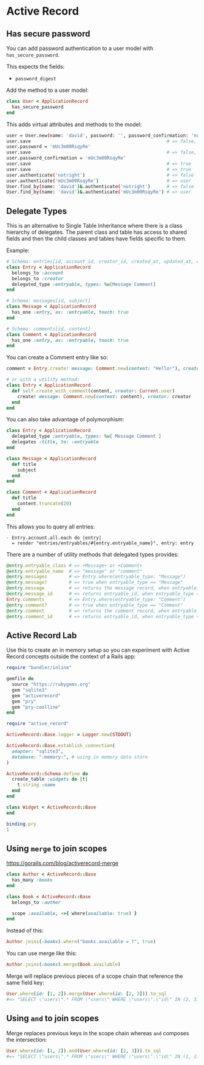 # Active Record

## Has secure password

You can add password authentication to a user model with `has_secure_password`.

This expects the fields:

* `password_digest`

Add the method to a user model:

```ruby
class User < ApplicationRecord
  has_secure_password
end
```

This adds virtual attributes and methods to the model:

```bash
user = User.new(name: 'david', password: '', password_confirmation: 'nomatch')
user.save                                                  # => false, password required
user.password = 'mUc3m00RsqyRe'
user.save                                                  # => false, confirmation doesn't match
user.password_confirmation = 'mUc3m00RsqyRe'
user.save                                                  # => true
user.save                                                  # => true
user.authenticate('notright')                              # => false
user.authenticate('mUc3m00RsqyRe')                         # => user
User.find_by(name: 'david')&.authenticate('notright')      # => false
User.find_by(name: 'david')&.authenticate('mUc3m00RsqyRe') # => user
```

## Delegate Types

This is an alternative to Single Table Inheritance where there is a class hierarchy of delegates.  The parent class and table has access to shared fields and then the child classes and tables have fields specific to them.

Example:

```ruby
# Schema: entries[id, account_id, creator_id, created_at, updated_at, entryable_type, entryable_id]
class Entry < ApplicationRecord
  belongs_to :account
  belongs_to :creator
  delegated_type :entryable, types: %w[Message Comment]
end

# Schema: messages[id, subject]
class Message < ApplicationRecord
  has_one :entry, as: :entryable, touch: true
end

# Schema: comments[id, content]
class Comment < ApplicationRecord
  has_one :entry, as: :entryable, touch: true
end
```

You can create a Comment entry like so:

```ruby
comment = Entry.create! message: Comment.new(content: "Hello!"), creator: Current.user

# or with a utility method:
class Entry < ApplicationRecord
  def self.create_with_comment(content, creator: Current.user)
    create! message: Comment.new(content: content), creator: creator
  end
end
```

You can also take advantage of polymorphism:

```ruby
class Entry < ApplicationRecord
  delegated_type :entryable, types: %w[ Message Comment ]
  delegates :title, to: :entryable
end

class Message < ApplicationRecord
  def title
    subject
  end
end

class Comment < ApplicationRecord
  def title
    content.truncate(20)
  end
end
```

This allows you to query all entries:

```haml
- Entry.account.all.each do |entry|
  = render "entries/entryables/#{entry.entryable_name}", entry: entry
```

There are a number of utility methods that delegated types provides:

```ruby
@entry.entryable_class # => +Message+ or +Comment+
@entry.entryable_name  # => "message" or "comment"
@entry.messages        # => Entry.where(entryable_type: "Message")
@entry.message?        # => true when entryable_type == "Message"
@entry.message         # => returns the message record, when entryable_type == "Message", otherwise nil
@entry.message_id      # => returns entryable_id, when entryable_type == "Message", otherwise nil
Entry.comments         # => Entry.where(entryable_type: "Comment")
@entry.comment?        # => true when entryable_type == "Comment"
@entry.comment         # => returns the comment record, when entryable_type == "Comment", otherwise nil
@entry.comment_id      # => returns entryable_id, when entryable_type == "Comment", otherwise nil
```

## Active Record Lab

Use this to create an in memory setup so you can experiment with Active Record concepts outside the context of a Rails app:

```ruby
require "bundler/inline"

gemfile do
  source "https://rubygems.org"
  gem "sqlite3"
  gem "activerecord"
  gem "pry"
  gem "pry-coolline"
end

require "active_record"

ActiveRecord::Base.logger = Logger.new(STDOUT)

ActiveRecord::Base.establish_connection(
  adapter: "sqlite3",
  database: ":memory:", # using in memory data store
)

ActiveRecord::Schema.define do
  create_table :widgets do |t|
    t.string :name
  end
end

class Widget < ActiveRecord::Base
end

binding.pry
1
```

## Using `merge` to join scopes

https://gorails.com/blog/activerecord-merge

```ruby
class Author < ActiveRecord::Base
  has_many :books
end

class Book < ActiveRecord::Base
  belongs_to :author

  scope :available, ->{ where(available: true) }
end
```

Instead of this:

```ruby
Author.joins(:books).where("books.available = ?", true)
```

You can use merge like this:

```ruby
Author.joins(:books).merge(Book.available)
```

Merge will replace previous pieces of a scope chain that reference the same field key:

```ruby
User.where(id: [1, 2]).merge(User.where(id: [2, 3])).to_sql
#=> "SELECT \"users\".* FROM \"users\" WHERE \"users\".\"id\" IN (2, 3)">
```

## Using `and` to join scopes

Merge replaces previous keys in the scope chain whereas `and` composes the intersection:

```ruby
User.where(id: [1, 2]).and(User.where(id: [2, 3])).to_sql
#=> "SELECT \"users\".* FROM \"users\" WHERE \"users\".\"id\" IN (1, 2) AND \"users\".\"id\" IN (2, 3)"
```
